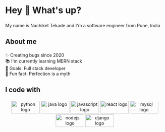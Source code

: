 <h1 align="left">Hey 👋 What's up?</h1>

###

<p align="left">My name is Nachiket Tekade and I'm a software engineer from Pune, India</p>

###

<h2 align="left">About me</h2>

###

<p align="left">✨ Creating bugs since 2020<br>📚 I'm currently learning MERN stack<br>🎯 Goals: Full stack developer<br>🎲 Fun fact: Perfection is a myth</p>

###

<h2 align="left">I code with</h2>

###

<div align="center">
  <img src="https://cdn.jsdelivr.net/gh/devicons/devicon/icons/python/python-original.svg" height="40" width="90" alt="python logo"  />
  <img src="https://cdn.jsdelivr.net/gh/devicons/devicon/icons/java/java-original.svg" height="40" width="90" alt="java logo"  />
  <img src="https://cdn.jsdelivr.net/gh/devicons/devicon/icons/javascript/javascript-original.svg" height="40" width="90" alt="javascript logo"  />
  <img src="https://cdn.jsdelivr.net/gh/devicons/devicon/icons/react/react-original.svg" height="40" width="90" alt="react logo"  />
  <img src="https://cdn.jsdelivr.net/gh/devicons/devicon/icons/mysql/mysql-original.svg" height="40" width="90" alt="mysql logo"  />
  <img src="https://cdn.jsdelivr.net/gh/devicons/devicon/icons/nodejs/nodejs-original.svg" height="40" width="90" alt="nodejs logo"  />
  <img src="https://cdn.jsdelivr.net/gh/devicons/devicon/icons/django/django-plain.svg" height="40" width="90" alt="django logo"  />
</div>

###
